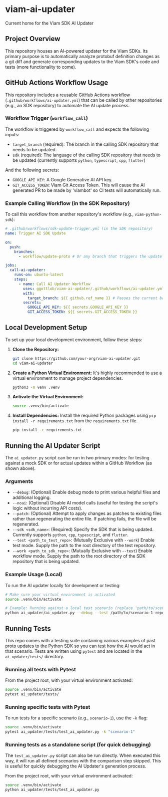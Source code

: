 # viam-ai-updater
Current home for the Viam SDK AI Updater

## Project Overview

This repository houses an AI-powered updater for the Viam SDKs. Its primary purpose is to automatically analyze protobuf definition changes as a git diff and generate corresponding updates to the Viam SDK's code and tests (more functionality to come).

## GitHub Actions Workflow Usage

This repository includes a reusable GitHub Actions workflow (`.github/workflows/ai-updater.yml`) that can be called by other repositories (e.g., an SDK repository) to automate the AI update process.

### Workflow Trigger (`workflow_call`)

The workflow is triggered by `workflow_call` and expects the following inputs:

*   `target_branch` (required): The branch in the calling SDK repository that needs to be updated.
*   `sdk` (required): The language of the calling SDK repository that needs to be updated (currently supports `python`, `typescript`, `cpp`, `flutter`)

And the following secrets:

*   `GOOGLE_API_KEY`: A Google Generative AI API key.
*   `GIT_ACCESS_TOKEN`: Viam Git Access Token. This will cause the AI generated PR to be made by 'viambot' so CI tests will automatically run.

### Example Calling Workflow (in the SDK Repository)

To call this workflow from another repository's workflow (e.g., `viam-python-sdk`):

```yaml
# .github/workflows/sdk-update-trigger.yml (in the SDK repository)
name: Trigger AI SDK Update

on:
  push:
    branches:
      - workflow/update-proto # Or any branch that triggers the update

jobs:
  call-ai-updater:
    runs-on: ubuntu-latest
    steps:
      - name: Call AI Updater Workflow
        uses: ggottlob/viam-ai-updater/.github/workflows/ai-updater.yml@main # Replace 'main' with your desired branch/tag
        with:
          target_branch: ${{ github.ref_name }} # Passes the current branch name of the SDK repo
        secrets:
          GOOGLE_API_KEY: ${{ secrets.GOOGLE_API_KEY }}
          GIT_ACCESS_TOKEN: ${{ secrets.GIT_ACCESS_TOKEN }}
```


## Local Development Setup

To set up your local development environment, follow these steps:

1.  **Clone the Repository:**
    ```bash
    git clone https://github.com/your-org/viam-ai-updater.git
    cd viam-ai-updater
    ```

2.  **Create a Python Virtual Environment:**
    It's highly recommended to use a virtual environment to manage project dependencies.
    ```bash
    python3 -m venv .venv
    ```

3.  **Activate the Virtual Environment:**
    ```bash
    source .venv/bin/activate
    ```

4.  **Install Dependencies:**
    Install the required Python packages using `pip install -r requirements.txt` from the `requirements.txt` file.
    ```bash
    pip install -r requirements.txt
    ```

## Running the AI Updater Script

The `ai_updater.py` script can be run in two primary modes: for testing against a mock SDK or for actual updates within a GitHub Workflow (as shown above).

### Arguments

*   `--debug`: (Optional) Enable debug mode to print various helpful files and additional logging.
*   `--noai`: (Optional) Disable AI model calls (useful for testing the script's logic without incurring API costs).
*   `--patch`: (Optional) Attempt to apply changes as patches to existing files rather than regenerating the entire file. If patching fails, the file will be regenerated.
*   `--sdk <sdk_name>`: (Required) Specify the SDK that is being updated. Currently supports `python`, `cpp`, `typescript`, and `flutter`.
*   `--test <path_to_test_repo>`: (Mutually Exclusive with `--work`) Enable test mode. Supply the path to the root directory of the test repository.
*   `--work <path_to_sdk_repo>`: (Mutually Exclusive with `--test`) Enable workflow mode. Supply the path to the root directory of the SDK repository that is being updated.

### Example Usage (Local)

To run the AI updater locally for development or testing:

```bash
# Make sure your virtual environment is activated
source .venv/bin/activate

# Example: Running against a local test scenario (replace 'path/to/scenario-1-repo' with your test data)
python ai_updater/ai_updater.py --debug --test /path/to/scenario-1-repo
```

## Running Tests

This repo comes with a testing suite containing various examples of past proto updates to the Python SDK so you can test how the AI would act in that scenario.
Tests are written using `pytest` and are located in the `ai_updater/tests/` directory.

### Running all tests with Pytest

From the project root, with your virtual environment activated:

```bash
source .venv/bin/activate
pytest ai_updater/tests/
```

### Running specific tests with Pytest

To run tests for a specific scenario (e.g., `scenario-1`), use the `-k` flag:

```bash
source .venv/bin/activate
pytest ai_updater/tests/test_ai_updater.py -k "scenario-1"
```

### Running tests as a standalone script (for quick debugging)

The `test_ai_updater.py` script can also be run directly. When executed this way, it will run all defined scenarios with the comparison step skipped. This is useful for quickly debugging the AI Updater's generation process.

From the project root, with your virtual environment activated:

```bash
source .venv/bin/activate
python ai_updater/tests/test_ai_updater.py
```
